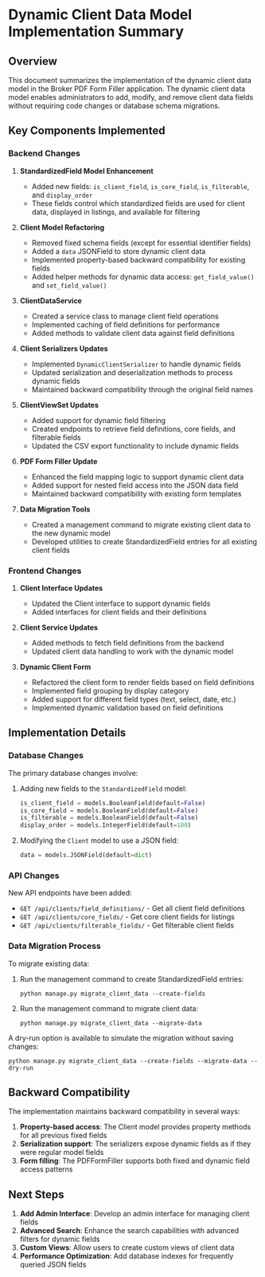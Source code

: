 # Dynamic Client Data Model Implementation Summary

## Overview

This document summarizes the implementation of the dynamic client data model in the Broker PDF Form Filler application. The dynamic client data model enables administrators to add, modify, and remove client data fields without requiring code changes or database schema migrations.

## Key Components Implemented

### Backend Changes

1. **StandardizedField Model Enhancement**
   - Added new fields: `is_client_field`, `is_core_field`, `is_filterable`, and `display_order`
   - These fields control which standardized fields are used for client data, displayed in listings, and available for filtering

2. **Client Model Refactoring**
   - Removed fixed schema fields (except for essential identifier fields)
   - Added a `data` JSONField to store dynamic client data
   - Implemented property-based backward compatibility for existing fields
   - Added helper methods for dynamic data access: `get_field_value()` and `set_field_value()`

3. **ClientDataService**
   - Created a service class to manage client field operations
   - Implemented caching of field definitions for performance
   - Added methods to validate client data against field definitions

4. **Client Serializers Updates**
   - Implemented `DynamicClientSerializer` to handle dynamic fields
   - Updated serialization and deserialization methods to process dynamic fields
   - Maintained backward compatibility through the original field names

5. **ClientViewSet Updates**
   - Added support for dynamic field filtering
   - Created endpoints to retrieve field definitions, core fields, and filterable fields
   - Updated the CSV export functionality to include dynamic fields

6. **PDF Form Filler Update**
   - Enhanced the field mapping logic to support dynamic client data
   - Added support for nested field access into the JSON data field
   - Maintained backward compatibility with existing form templates

7. **Data Migration Tools**
   - Created a management command to migrate existing client data to the new dynamic model
   - Developed utilities to create StandardizedField entries for all existing client fields

### Frontend Changes

1. **Client Interface Updates**
   - Updated the Client interface to support dynamic fields
   - Added interfaces for client fields and their definitions

2. **Client Service Updates**
   - Added methods to fetch field definitions from the backend
   - Updated client data handling to work with the dynamic model

3. **Dynamic Client Form**
   - Refactored the client form to render fields based on field definitions
   - Implemented field grouping by display category
   - Added support for different field types (text, select, date, etc.)
   - Implemented dynamic validation based on field definitions

## Implementation Details

### Database Changes

The primary database changes involve:

1. Adding new fields to the `StandardizedField` model:
   ```python
   is_client_field = models.BooleanField(default=False)
   is_core_field = models.BooleanField(default=False)
   is_filterable = models.BooleanField(default=False)
   display_order = models.IntegerField(default=100)
   ```

2. Modifying the `Client` model to use a JSON field:
   ```python
   data = models.JSONField(default=dict)
   ```

### API Changes

New API endpoints have been added:

- `GET /api/clients/field_definitions/` - Get all client field definitions
- `GET /api/clients/core_fields/` - Get core client fields for listings
- `GET /api/clients/filterable_fields/` - Get filterable client fields

### Data Migration Process

To migrate existing data:

1. Run the management command to create StandardizedField entries:
   ```
   python manage.py migrate_client_data --create-fields
   ```

2. Run the management command to migrate client data:
   ```
   python manage.py migrate_client_data --migrate-data
   ```

A dry-run option is available to simulate the migration without saving changes:
   ```
   python manage.py migrate_client_data --create-fields --migrate-data --dry-run
   ```

## Backward Compatibility

The implementation maintains backward compatibility in several ways:

1. **Property-based access**: The Client model provides property methods for all previous fixed fields
2. **Serialization support**: The serializers expose dynamic fields as if they were regular model fields
3. **Form filling**: The PDFFormFiller supports both fixed and dynamic field access patterns

## Next Steps

1. **Add Admin Interface**: Develop an admin interface for managing client fields
2. **Advanced Search**: Enhance the search capabilities with advanced filters for dynamic fields
3. **Custom Views**: Allow users to create custom views of client data
4. **Performance Optimization**: Add database indexes for frequently queried JSON fields 